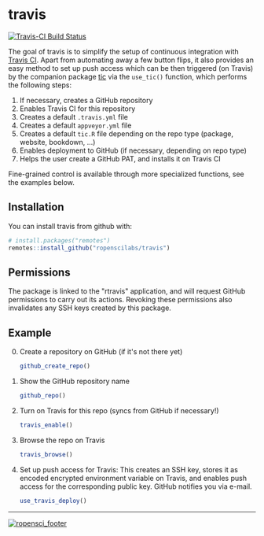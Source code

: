 # travis

[![Travis-CI Build Status](https://travis-ci.org/ropenscilabs/travis.svg?branch=master)](https://travis-ci.org/ropenscilabs/travis)

The goal of travis is to simplify the setup of continuous integration with [Travis CI](https://travis-ci.org/).
Apart from automating away a few button flips, it also provides an easy method to set up push access which can be then triggered (on Travis) by the companion package [tic](https://github.com/krlmlr/tic) via the `use_tic()` function, which performs the following steps:

1. If necessary, creates a GitHub repository
1. Enables Travis CI for this repository
1. Creates a default `.travis.yml` file
1. Creates a default `appveyor.yml` file
1. Creates a default `tic.R` file depending on the repo type
   (package, website, bookdown, ...)
1. Enables deployment to GitHub (if necessary, depending on repo type)
1. Helps the user create a GitHub PAT, and installs it on Travis CI

Fine-grained control is available through more specialized functions, see the examples below.


## Installation

You can install travis from github with:


``` r
# install.packages("remotes")
remotes::install_github("ropenscilabs/travis")
```


## Permissions

The package is linked to the "rtravis" application, and will request GitHub permissions to carry out its actions. Revoking these permissions also invalidates any SSH keys created by this package.


## Example

0. Create a repository on GitHub (if it's not there yet)

    ```r
    github_create_repo()
    ```

1. Show the GitHub repository name

    ```r
    github_repo()
    ```

2. Turn on Travis for this repo (syncs from GitHub if necessary!)

    ```r
    travis_enable()
    ```

3. Browse the repo on Travis

    ```r
    travis_browse()
    ```

4. Set up push access for Travis: This creates an SSH key, stores it as encoded
   encrypted environment variable on Travis, and enables push access for the
   corresponding public key. GitHub notifies you via e-mail.

    ```r
    use_travis_deploy()
    ```

---

[![ropensci_footer](https://ropensci.org/public_images/ropensci_footer.png)](https://ropensci.org)
